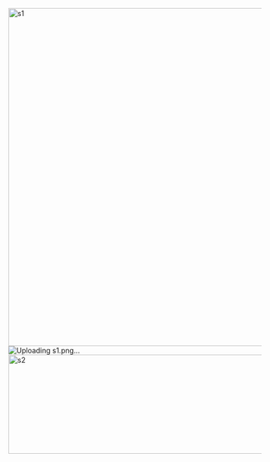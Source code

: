 <img width="1173" height="672" alt="s1" src="https://github.com/user-attachments/assets/f045e9c2-4d96-4ff8-bbec-bf184c392158" />![Uploading s1.png…](<img width="1111" height="428" alt="s3" src="https://github.com/user-attachments/assets/fe68103b-0c1c-44cf-adff-0572e53605bf" />
)
<img width="1158" height="197" alt="s2" src="https://github.com/user-attachments/assets/f7a46e9c-bcc9-4c87-b571-e491d2bf5d0f" />
